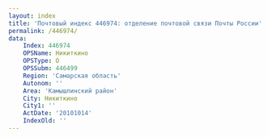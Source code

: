 ```yaml
---
layout: index
title: 'Почтовый индекс 446974: отделение почтовой связи Почты России'
permalink: /446974/
data:
    Index: 446974
    OPSName: Никиткино
    OPSType: О
    OPSSubm: 446499
    Region: 'Самарская область'
    Autonom: ''
    Area: 'Камышлинский район'
    City: Никиткино
    City1: ''
    ActDate: '20101014'
    IndexOld: ''
---
```

